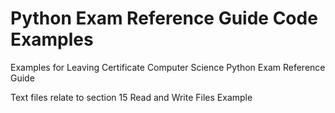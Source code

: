 # Python Exam Reference Guide Code Examples

Examples for Leaving Certificate Computer Science Python Exam Reference Guide

Text files relate to section 15 Read and Write Files Example
